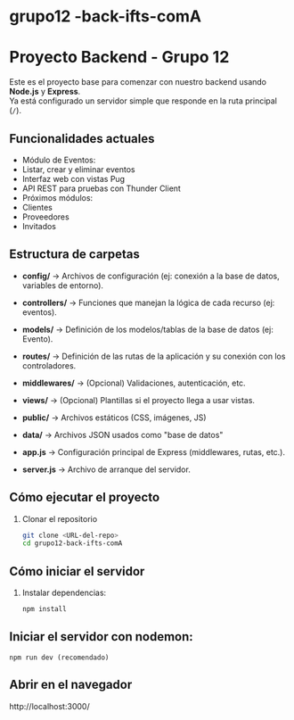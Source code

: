 # grupo12 -back-ifts-comA

# Proyecto Backend - Grupo 12

Este es el proyecto base para comenzar con nuestro backend usando **Node.js** y **Express**.  
Ya está configurado un servidor simple que responde en la ruta principal (`/`).

##  Funcionalidades actuales
-  Módulo de Eventos:
  - Listar, crear y eliminar eventos
  - Interfaz web con vistas Pug
  - API REST para pruebas con Thunder Client
-  Próximos módulos:
  - Clientes
  - Proveedores
  - Invitados

## Estructura de carpetas

- **config/** → Archivos de configuración (ej: conexión a la base de datos, variables de entorno).
- **controllers/** → Funciones que manejan la lógica de cada recurso (ej: eventos).
- **models/** → Definición de los modelos/tablas de la base de datos (ej: Evento).
- **routes/** → Definición de las rutas de la aplicación y su conexión con los controladores.
- **middlewares/** → (Opcional) Validaciones, autenticación, etc.
- **views/** → (Opcional) Plantillas si el proyecto llega a usar vistas.
- **public/** → Archivos estáticos (CSS, imágenes, JS)
- **data/** → Archivos JSON usados como "base de datos"

- **app.js** → Configuración principal de Express (middlewares, rutas, etc.).
- **server.js** → Archivo de arranque del servidor.


##  Cómo ejecutar el proyecto

1. Clonar el repositorio
   ```bash
   git clone <URL-del-repo>
   cd grupo12-back-ifts-comA

## Cómo iniciar el servidor

1. Instalar dependencias:
   ```bash
   npm install
   ```

## Iniciar el servidor con nodemon:

```
npm run dev (recomendado)
```
## Abrir en el navegador

http://localhost:3000/
